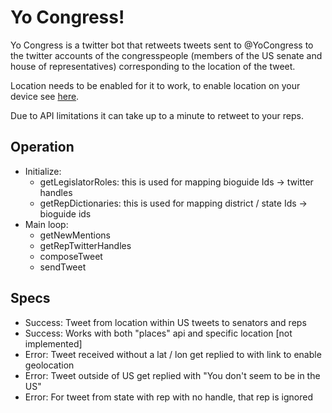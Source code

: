 # Yo Congress!

Yo Congress is a twitter bot that retweets tweets sent to @YoCongress to the twitter
accounts of the congresspeople (members of the US senate and house of representatives)
corresponding to the location of the tweet.

Location needs to be enabled for it to work, to enable location on your device
see [here](https://support.twitter.com/articles/122236).

Due to API limitations it can take up to a minute to retweet to your reps.

## Operation

- Initialize:
  - getLegislatorRoles: this is used for mapping bioguide Ids -> twitter handles
  - getRepDictionaries: this is used for mapping district / state Ids -> bioguide ids
- Main loop:
  - getNewMentions
  - getRepTwitterHandles
  - composeTweet
  - sendTweet

## Specs

- Success: Tweet from location within US tweets to senators and reps
- Success: Works with both "places" api and specific location [not implemented]
- Error: Tweet received without a lat / lon get replied to with link to enable geolocation
- Error: Tweet outside of US get replied with "You don't seem to be in the US"
- Error: For tweet from state with rep with no handle, that rep is ignored
